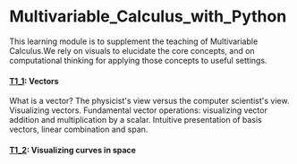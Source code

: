 # Multivariable_Calculus_with_Python
This learning module is to supplement the teaching of Multivariable Calculus.We rely on visuals to elucidate the core concepts, and on computational thinking for applying those concepts 
to useful settings. 


#### [T1_1](T1_1_Vectors.ipynb): Vectors
What is a vector? The physicist's view versus the computer scientist's view. Visualizing vectors. Fundamental vector operations: visualizing vector addition and multiplication by a scalar. 
Intuitive presentation of basis vectors, linear combination and span. 

#### [T1_2](T1_2_visualizing_space_curves.ipynb): Visualizing curves in space

